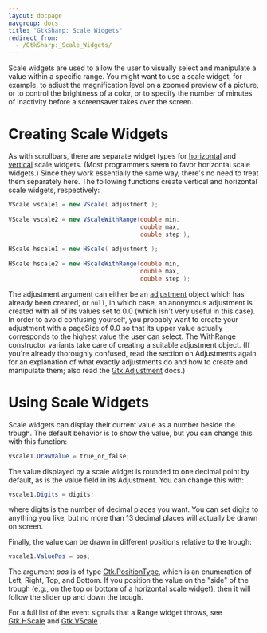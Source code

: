 ```yaml
---
layout: docpage
navgroup: docs
title: "GtkSharp: Scale Widgets"
redirect_from:
  - /GtkSharp:_Scale_Widgets/
---
```


Scale widgets are used to allow the user to visually select and manipulate a value within a specific range. You might want to use a scale widget, for example, to adjust the magnification level on a zoomed preview of a picture, or to control the brightness of a color, or to specify the number of minutes of inactivity before a screensaver takes over the screen.

Creating Scale Widgets
======================

As with scrollbars, there are separate widget types for [horizontal](http://docs.go-mono.com/index.aspx?link=T:Gtk.HScale) and [vertical](http://docs.go-mono.com/index.aspx?link=T:Gtk.VScale) scale widgets. (Most programmers seem to favor horizontal scale widgets.) Since they work essentially the same way, there's no need to treat them separately here. The following functions create vertical and horizontal scale widgets, respectively:

``` csharp
VScale vscale1 = new VScale( adjustment );
 
VScale vscale2 = new VScaleWithRange(double min,
                                     double max,
                                     double step );
 
HScale hscale1 = new HScale( adjustment );
 
HScale hscale2 = new HScaleWithRange(double min,
                                     double max,
                                     double step );
```

The adjustment argument can either be an [adjustment](http://docs.go-mono.com/index.aspx?link=T:Gtk.Adjustment) object which has already been created, or `null`, in which case, an anonymous adjustment is created with all of its values set to 0.0 (which isn't very useful in this case). In order to avoid confusing yourself, you probably want to create your adjustment with a pageSize of 0.0 so that its upper value actually corresponds to the highest value the user can select. The WithRange constructor variants take care of creating a suitable adjustment object. (If you're already thoroughly confused, read the section on Adjustments again for an explanation of what exactly adjustments do and how to create and manipulate them; also read the [Gtk.Adjustment](http://docs.go-mono.com/index.aspx?link=T:Gtk.Adjustment) docs.)

Using Scale Widgets
===================

Scale widgets can display their current value as a number beside the trough. The default behavior is to show the value, but you can change this with this function:

``` csharp
vscale1.DrawValue = true_or_false;
```

The value displayed by a scale widget is rounded to one decimal point by default, as is the value field in its Adjustment. You can change this with:

``` csharp
vscale1.Digits = digits;
```

where digits is the number of decimal places you want. You can set digits to anything you like, but no more than 13 decimal places will actually be drawn on screen.

Finally, the value can be drawn in different positions relative to the trough:

``` csharp
vscale1.ValuePos = pos;
```

The argument *pos* is of type [Gtk.PositionType](http://docs.go-mono.com/index.aspx?link=T:Gtk.PositionType), which is an enumeration of Left, Right, Top, and Bottom. If you position the value on the "side" of the trough (e.g., on the top or bottom of a horizontal scale widget), then it will follow the slider up and down the trough.

For a full list of the event signals that a Range widget throws, see [Gtk.HScale](http://docs.go-mono.com/index.aspx?link=T:Gtk.HScale) and [Gtk.VScale](http://docs.go-mono.com/index.aspx?link=T:Gtk.VScale) .

